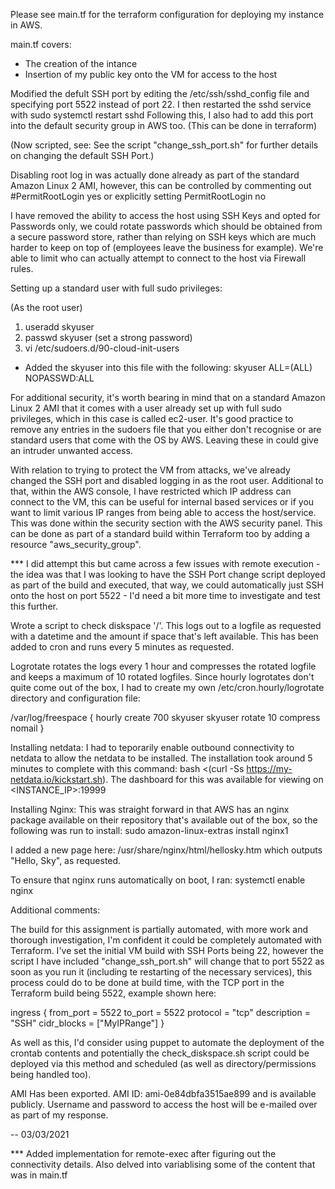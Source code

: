 Please see main.tf for the terraform configuration for deploying my instance in AWS.

main.tf covers: 

- The creation of the intance
- Insertion of my public key onto the VM for access to the host

Modified the defult SSH port by editing the /etc/ssh/sshd_config file and specifying port 5522 instead of port 22. I then restarted the sshd service with sudo systemctl restart sshd
Following this, I also had to add this port into the default security group in AWS too. (This can be done in terraform)

(Now scripted, see: See the script "change_ssh_port.sh" for further details on changing the default SSH Port.)

Disabling root log in was actually done already as part of the standard Amazon Linux 2 AMI, however, this can be controlled by commenting out #PermitRootLogin yes or explicitly setting PermitRootLogin no

I have removed the ability to access the host using SSH Keys and opted for Passwords only, we could rotate passwords which should be obtained from a secure password store, rather than relying on SSH keys which are much harder to keep on top of (employees leave the business for example). We're able to limit who can actually attempt to connect to the host via Firewall rules.

Setting up a standard user with full sudo privileges:

(As the root user)

1. useradd skyuser
2. passwd skyuser (set a strong password)
3. vi /etc/sudoers.d/90-cloud-init-users
 - Added the skyuser into this file with the following: skyuser ALL=(ALL) NOPASSWD:ALL

For additional security, it's worth bearing in mind that on a standard Amazon Linux 2 AMI that it comes with a user already set up with full sudo privileges, which in this case is called ec2-user. It's good practice to remove any entries in the sudoers file that you either don't recognise or are standard users that come with the OS by AWS. Leaving these in could give an intruder unwanted access.

With relation to trying to protect the VM from attacks, we've already changed the SSH port and disabled logging in as the root user. Additional to that, within the AWS console, I have restricted which IP address can connect to the VM, this can be useful for internal based services or if you want to limit various IP ranges from being able to access the host/service. This was done within the security section with the AWS security panel. This can be done as part of a standard build within Terraform too by adding a resource "aws_security_group". 

*** I did attempt this but came across a few issues with remote execution - the idea was that I was looking to have the SSH Port change script deployed as part of the build and executed, that way, we could automatically just SSH onto the host on port 5522 - I'd need a bit more time to investigate and test this further.

Wrote a script to check diskspace '/'. This logs out to a logfile as requested with a datetime and the amount if space that's left available. This has been added to cron and runs every 5 minutes as requested.

Logrotate rotates the logs every 1 hour and compresses the rotated logfile and keeps a maximum of 10 rotated logfiles. Since hourly logrotates don't quite come out of the box, I had to create my own /etc/cron.hourly/logrotate directory and configuration file:

/var/log/freespace {
        hourly
        create 700 skyuser skyuser
        rotate 10
        compress
        nomail
}

Installing netdata: I had to teporarily enable outbound connectivity to netdata to allow the netdata to be installed. The installation took around 5 minutes to complete with this command: bash <(curl -Ss https://my-netdata.io/kickstart.sh). The dashboard for this was available for viewing on <INSTANCE_IP>:19999

Installing Nginx: This was straight forward in that AWS has an nginx package available on their repository that's available out of the box, so the following was run to install: sudo amazon-linux-extras install nginx1

I added a new page here: /usr/share/nginx/html/hellosky.htm which outputs "Hello, Sky", as requested.

To ensure that nginx runs automatically on boot, I ran: systemctl enable nginx


Additional comments:

The build for this assignment is partially automated, with more work and thorough investigation, I'm confident it could be completely automated with Terraform. I've set the initial VM build with SSH Ports being 22, however the script I have included "change_ssh_port.sh" will change that to port 5522 as soon as you run it (including te restarting of the necessary services), this process could do to be done at build time, with the TCP port in the Terraform build being 5522, example shown here:

ingress {
    from_port   = 5522
    to_port     = 5522
    protocol    = "tcp"
    description = "SSH"
    cidr_blocks = ["MyIPRange"]
  }

As well as this, I'd consider using puppet to automate the deployment of the crontab contents and potentially the check_diskspace.sh script could be deployed via this method and scheduled (as well as directory/permissions being handled too). 

AMI Has been exported. AMI ID: ami-0e84dbfa3515ae899 and is available publicly. 
Username and password to access the host will be e-mailed over as part of my response.

-- 03/03/2021

*** Added implementation for remote-exec after figuring out the connectivity details. Also delved into variablising some of the content that was in main.tf
